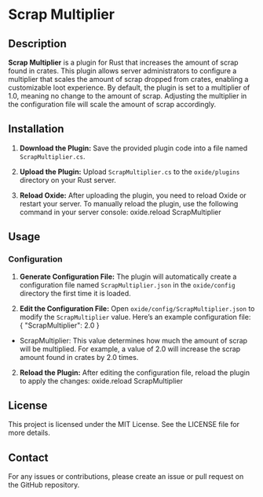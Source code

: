 # Scrap Multiplier

## Description

**Scrap Multiplier** is a plugin for Rust that increases the amount of scrap found in crates. This plugin allows server administrators to configure a multiplier that scales the amount of scrap dropped from crates, enabling a customizable loot experience. By default, the plugin is set to a multiplier of 1.0, meaning no change to the amount of scrap. Adjusting the multiplier in the configuration file will scale the amount of scrap accordingly.

## Installation

1. **Download the Plugin:**
   Save the provided plugin code into a file named `ScrapMultiplier.cs`.

2. **Upload the Plugin:**
   Upload `ScrapMultiplier.cs` to the `oxide/plugins` directory on your Rust server.

3. **Reload Oxide:**
   After uploading the plugin, you need to reload Oxide or restart your server. To manually reload the plugin, use the following command in your server console:
   oxide.reload ScrapMultiplier

## Usage

### Configuration

1. **Generate Configuration File:**
The plugin will automatically create a configuration file named `ScrapMultiplier.json` in the `oxide/config` directory the first time it is loaded.

2. **Edit the Configuration File:**
Open `oxide/config/ScrapMultiplier.json` to modify the `ScrapMultiplier` value. Here’s an example configuration file:
{
  "ScrapMultiplier": 2.0
}

* ScrapMultiplier: This value determines how much the amount of scrap will be multiplied. For example, a value of 2.0 will increase the scrap amount found in crates by 2.0 times.

2. **Reload the Plugin:**
After editing the configuration file, reload the plugin to apply the changes:
oxide.reload ScrapMultiplier

## License
This project is licensed under the MIT License. See the LICENSE file for more details.

## Contact
For any issues or contributions, please create an issue or pull request on the GitHub repository.
